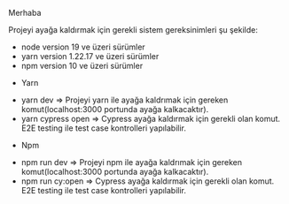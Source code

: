 Merhaba

Projeyi ayağa kaldırmak için gerekli sistem gereksinimleri şu şekilde:

- node version 19 ve üzeri sürümler
- yarn version 1.22.17 ve üzeri sürümler
- npm version 10 ve üzeri sürümler

* Yarn

- yarn dev => Projeyi yarn ile ayağa kaldrımak için gereken komut(localhost:3000 portunda ayağa kalkacaktır).
- yarn cypress open => Cypress ayağa kaldırmak için gerekli olan komut. E2E testing ile test case kontrolleri yapılabilir.

* Npm

- npm run dev => Projeyi npm ile ayağa kaldrımak için gereken komut(localhost:3000 portunda ayağa kalkacaktır).
- npm run cy:open => Cypress ayağa kaldırmak için gerekli olan komut. E2E testing ile test case kontrolleri yapılabilir.
